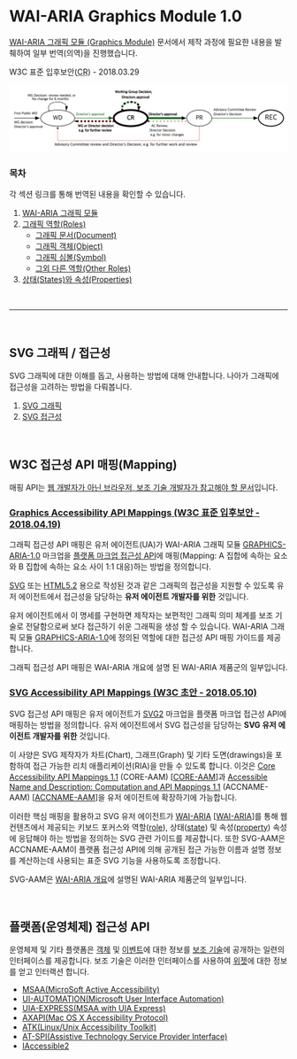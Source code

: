 # WAI-ARIA Graphics Module 1.0

[WAI-ARIA 그래픽 모듈 (Graphics Module)](https://www.w3.org/TR/graphics-aria-1.0/)
문서에서 제작 과정에 필요한 내용을 발췌하여 일부 번역(의역)을 진행했습니다.

W3C 표준 입후보안(<abbr title="Candidate Recommendation">CR</abbr>) - 2018.03.29

[<img src="assets/W3C Process.png" alt>](https://w3c.github.io/w3process/#recs-and-notes)

### 목차

각 섹션 링크를 통해 번역된 내용을 확인할 수 있습니다.

1. [WAI-ARIA 그래픽 모듈](https://github.com/yamoo9/graphics-aria/wiki)
1. [그래픽 역할(Roles)](https://github.com/yamoo9/graphics-aria/wiki/%EA%B7%B8%EB%9E%98%ED%94%BD-%EC%97%AD%ED%95%A0-(Graphics-Roles))
    - [그래픽 문서(Document)](https://github.com/yamoo9/graphics-aria/wiki/%EA%B7%B8%EB%9E%98%ED%94%BD-%EB%AC%B8%EC%84%9C-(graphics-document)-%EC%97%AD%ED%95%A0)
    - [그래픽 객체(Object)](https://github.com/yamoo9/graphics-aria/wiki/%EA%B7%B8%EB%9E%98%ED%94%BD-%EA%B0%9D%EC%B2%B4(Graphic-Object)-%EC%97%AD%ED%95%A0)
    - [그래픽 심볼(Symbol)](https://github.com/yamoo9/graphics-aria/wiki/%EA%B7%B8%EB%9E%98%ED%94%BD-%EC%8B%AC%EB%B3%BC(Graphic-Symbol)-%EC%97%AD%ED%95%A0)
    - [그외 다른 역할(Other Roles)](https://github.com/yamoo9/graphics-aria/wiki/%EA%B7%B8%EC%99%B8-%EB%8B%A4%EB%A5%B8-%EC%97%AD%ED%95%A0(Other-Roles))
1. [상태(States)와 속성(Properties)](https://github.com/yamoo9/graphics-aria/wiki/%EC%83%81%ED%83%9C(States)%EC%99%80-%EC%86%8D%EC%84%B1(Properties))

<br>

---

<br>

## SVG 그래픽 / 접근성

SVG 그래픽에 대한 이해를 돕고, 사용하는 방법에 대해 안내합니다.
나아가 그래픽에 접근성을 고려하는 방법을 다뤄봅니다.

1. [SVG 그래픽](SVG/README.md)
1. [SVG 접근성](SVG/a11y.md)

<br>

## W3C 접근성 API 매핑(Mapping)

매핑 API는 <u>웹 개발자가 아닌 브라우저, 보조 기술 개발자가 참고해야 할 문서</u>입니다.

### [Graphics Accessibility API Mappings (W3C 표준 입후보안 - 2018.04.19)](https://www.w3.org/TR/graphics-aam-1.0/)

그래픽 접근성 API 매핑은 유저 에이전트(UA)가 WAI-ARIA 그래픽 모듈 [GRAPHICS-ARIA-1.0](https://www.w3.org/TR/graphics-aria-1.0/) 마크업을 [플랫폼 마크업 접근성 API](https://www.w3.org/TR/svg-aam-1.0/#dfn-accessibility-api)에 매핑(Mapping: A 집합에 속하는 요소와 B 집합에 속하는 요소 사이 1:1 대응)하는 방법을 정의합니다.

[SVG](https://www.w3.org/TR/graphics-aam-1.0/#bib-SVG) 또는 [HTML5.2](https://www.w3.org/TR/graphics-aam-1.0/#bib-HTML52) 용으로 작성된 것과 같은 그래픽의 접근성을 지원할 수 있도록 유저 에이전트에서 접근성을 담당하는 **유저 에이전트 개발자를 위한** 것입니다.

유저 에이전트에서 이 명세를 구현하면 제작자는 보편적인 그래픽 의미 체계를 보조 기술로 전달함으로써 보다 접근하기 쉬운 그래픽을 생성 할 수 있습니다. WAI-ARIA 그래픽 모듈 [GRAPHICS-ARIA-1.0](https://www.w3.org/TR/graphics-aria-1.0/)에 정의된 역할에 대한 접근성 API 매핑 가이드를 제공합니다.

그래픽 접근성 API 매핑은 WAI-ARIA 개요에 설명 된 WAI-ARIA 제품군의 일부입니다.

### [SVG Accessibility API Mappings (W3C 초안 - 2018.05.10)](https://www.w3.org/TR/svg-aam-1.0/)

SVG 접근성 API 매핑은 유저 에이전트가 [SVG2](https://www.w3.org/TR/svg-aam-1.0/#bib-SVG2) 마크업을 플랫폼 마크업 접근성 API에 매핑하는 방법을 정의합니다. 유저 에이전트에서 SVG 접근성을 담당하는 **SVG 유저 에이전트 개발자를 위한** 것입니다.

이 사양은 SVG 제작자가 차트(Chart), 그래프(Graph) 및 기타 도면(drawings)을 포함하여 접근 가능한 리치 애플리케이션(RIA)을 만들 수 있도록 합니다. 이것은 [Core Accessibility API Mappings 1.1](http://www.w3.org/TR/core-aam-1.1/) (CORE-AAM) [[CORE-AAM](https://www.w3.org/TR/svg-aam-1.0/#bib-CORE-AAM)]과 [Accessible Name and Description: Computation and API Mappings 1.1](http://www.w3.org/TR/accname-1.1/) (ACCNAME-AAM) [[ACCNAME-AAM](https://www.w3.org/TR/svg-aam-1.0/#bib-ACCNAME-AAM)]을 유저 에이전트에 확장하기에 가능합니다.

이러한 핵심 매핑을 활용하고 SVG 유저 에이전트가 [WAI-ARIA](http://www.w3.org/TR/wai-aria-1.1/) [[WAI-ARIA](https://www.w3.org/TR/svg-aam-1.0/#bib-WAI-ARIA)]를 통해 웹 컨텐츠에서 제공되는 키보드 포커스와 역할([role](https://www.w3.org/TR/svg-aam-1.0/#dfn-role)), 상태([state](https://www.w3.org/TR/svg-aam-1.0/#dfn-state)) 및 속성([property](https://www.w3.org/TR/svg-aam-1.0/#dfn-property)) 속성에 응답해야 하는 방법을 정의하는 SVG 관련 가이드를 제공합니다. 또한 SVG-AAM은 ACCNAME-AAM이 플랫폼 접근성 API에 의해 공개된 접근 가능한 이름과 설명 정보를 계산하는데 사용되는 표준 SVG 기능을 사용하도록 조정합니다.

SVG-AAM은 [WAI-ARIA 개요](http://www.w3.org/WAI/intro/aria.php)에 설명된 WAI-ARIA 제품군의 일부입니다.

<br>

## 플랫폼(운영체제) 접근성 API

운영체제 및 기타 플랫폼은 [객체](https://www.w3.org/TR/graphics-aam-1.0/#dfn-object) 및 [이벤트](https://www.w3.org/TR/graphics-aam-1.0/#dfn-event)에 대한 정보를 [보조 기술](https://www.w3.org/TR/graphics-aam-1.0/#dfn-assistive-technology)에 공개하는 일련의 인터페이스를 제공합니다. 보조 기술은 이러한 인터페이스를 사용하여 [위젯](https://www.w3.org/TR/graphics-aam-1.0/#dfn-widget)에 대한 정보를 얻고 인터랙션 합니다.

- [MSAA(MicroSoft Active Accessibility)](https://msdn.microsoft.com/en-us/library/ms697270(VS.85).aspx)
- [UI-AUTOMATION(Microsoft User Interface Automation)](https://msdn.microsoft.com/en-us/library/ee684013%28VS.85%29.aspx)
- [UIA-EXPRESS(MSAA with UIA Express)](https://msdn.microsoft.com/en-us/library/windows/desktop/dd561898(v=vs.85).aspx)
- [AXAPI(Mac OS X Accessibility Protocol)](https://developer.apple.com/documentation/appkit/accessibility/nsaccessibility)
- [ATK(Linux/Unix Accessibility Toolkit)](https://developer.gnome.org/atk/unstable/)
- [AT-SPI(Assistive Technology Service Provider Interface)](https://developer.gnome.org/libatspi/stable/)
- [IAccessible2](https://wiki.linuxfoundation.org/accessibility/iaccessible2/start)
